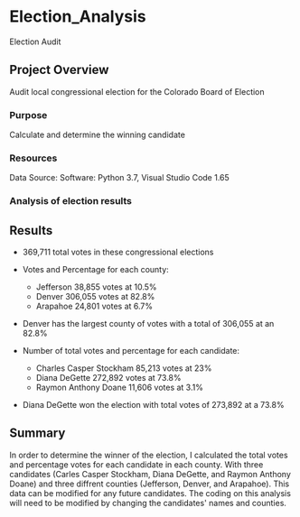 # Election_Analysis
Election Audit

## Project Overview
Audit local congressional election for the Colorado Board of Election

### Purpose
Calculate and determine the winning candidate 

### Resources
Data Source:
Software: Python 3.7, Visual Studio Code 1.65

### Analysis of election results


## Results
- 369,711 total votes in these congressional elections

- Votes and Percentage for each county:
    - Jefferson 38,855 votes at 10.5%
    - Denver 306,055 votes at 82.8%
    - Arapahoe 24,801 votes at 6.7%

- Denver has the largest county of votes with a total of 306,055 at an 82.8%

- Number of total votes and percentage for each candidate:
    - Charles Casper Stockham 85,213 votes at 23%
    - Diana DeGette 272,892 votes at 73.8%
    - Raymon Anthony Doane 11,606 votes at 3.1%

- Diana DeGette won the election with total votes of 273,892 at a 73.8%

## Summary
In order to determine the winner of the election, I calculated the total votes and percentage votes for each candidate in each county. With three candidates (Carles Casper Stockham, Diana DeGette, and Raymon Anthony Doane) and three diffrent counties (Jefferson, Denver, and Arapahoe). This data can be modified for any future candidates. The coding on this analysis will need to be modified by changing the candidates' names and counties.
